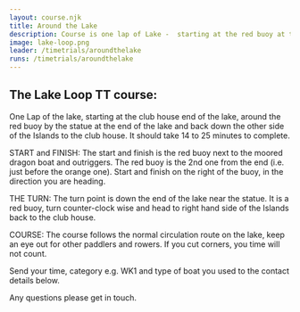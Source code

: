 ```yaml
---
layout: course.njk
title: Around the Lake
description: Course is one lap of Lake -  starting at the red buoy at the club end of the Lake, around the red buoy by the statue and then back to the red buoy at the club house.
image: lake-loop.png
leader: /timetrials/aroundthelake
runs: /timetrials/aroundthelake
---
```


##  The Lake Loop TT course:

One Lap of the lake, starting at the club house end of the lake, around the red buoy by the statue at the end of the lake and back down the other side of the Islands to the club house.  It should take 14 to 25 minutes to complete.

START and FINISH:
The start and finish is the red buoy next to the moored dragon boat and outriggers. The red buoy is the 2nd one from the end (i.e. just before the orange one).  Start and finish on the right of the buoy, in the direction you are heading.

THE TURN:
The turn point is down the end of the lake near the statue.   It is a red buoy, turn counter-clock wise and head to right hand side of the Islands back to the club house.

COURSE:
The course follows the normal circulation route on the lake, keep an eye out for other paddlers and rowers.  If you cut corners, you time will not count.

Send your time, category e.g. WK1 and type of boat you used to the contact details below.

Any questions please get in touch.